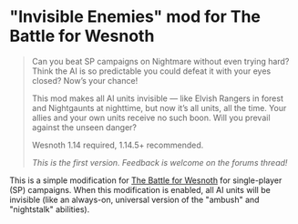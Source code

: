 "Invisible Enemies" mod for The Battle for Wesnoth
==================================================

> Can you beat SP campaigns on Nightmare without even trying hard? Think the AI is so predictable you could defeat it with your eyes closed? Now’s your chance!
> 
> This mod makes all AI units invisible — like Elvish Rangers in forest and Nightgaunts at nighttime, but now it’s all units, all the time.  Your allies and your own units receive no such boon.  Will you prevail against the unseen danger?
> 
> Wesnoth 1.14 required, 1.14.5+ recommended.
> 
> *This is the first version. Feedback is welcome on the forums thread!*

This is a simple modification for [The Battle for Wesnoth](https://www.wesnoth.org/) for single-player (SP) campaigns. When this modification is enabled, all AI units will be invisible (like an always-on, universal version of the "ambush" and "nightstalk" abilities).
